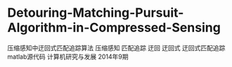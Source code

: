 # Detouring-Matching-Pursuit-Algorithm-in-Compressed-Sensing
压缩感知中迂回式匹配追踪算法
压缩感知
匹配追踪
迂回
迂回式
迂回式匹配追踪
matlab源代码
计算机研究与发展 2014年9期
